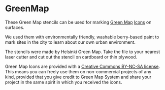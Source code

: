 # GreenMap
These Green Map stencils can be used for marking [Green Map](https://www.greenmap.org)  [Icons](https://www.greenmap.org/make-map/green-map-icons) on surfaces. 

We used them with environmentally friendly, washable berry-based paint to mark sites in the city to learn about our own urban environment. 

The stencils were made by Helsinki Green Map. Take the file to your nearest laser cutter and cut out the stencil on cardboard or thin plywood. 

Green Map Icons are provided with a [Creative Commons BY-NC-SA license](https://www.greenmap.org/about/license). This means you can freely use them on non-commercial projects of any kind, provided that you give credit to Green Map System and share your project in the same spirit in which you received the icons. 
